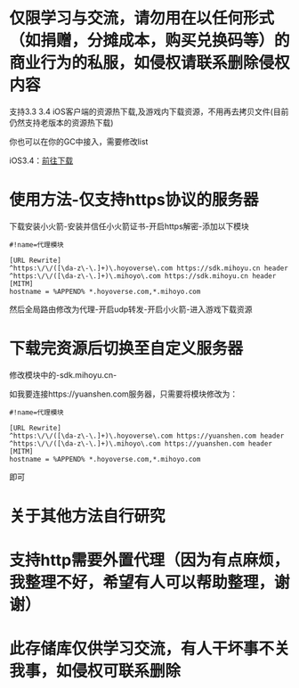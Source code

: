 # 仅限学习与交流，请勿用在以任何形式（如捐赠，分摊成本，购买兑换码等）的商业行为的私服，如侵权请联系删除侵权内容


支持3.3 3.4 iOS客户端的资源热下载,及游戏内下载资源，不用再去拷贝文件(目前仍然支持老版本的资源热下载)


你也可以在你的GC中接入，需要修改list


iOS3.4：[前往下载](https://oss.mihoyu.cn/d/Onedrive/GenshinImpact/GenshinImpactGC3.4.0.ipa)


# 使用方法-仅支持https协议的服务器
下载安装小火箭-安装并信任小火箭证书-开启https解密-添加以下模块

```RE
#!name=代理模块

[URL Rewrite]
^https:\/\/([\da-z\-\.]+)\.hoyoverse\.com https://sdk.mihoyu.cn header
^https:\/\/([\da-z\-\.]+)\.mihoyo\.com https://sdk.mihoyu.cn header
[MITM]
hostname = %APPEND% *.hoyoverse.com,*.mihoyo.com
```

然后全局路由修改为代理-开启udp转发-开启小火箭-进入游戏下载资源

# 下载完资源后切换至自定义服务器
修改模块中的-sdk.mihoyu.cn-

如我要连接https://yuanshen.com服务器，只需要将模块修改为：

```RE
#!name=代理模块

[URL Rewrite]
^https:\/\/([\da-z\-\.]+)\.hoyoverse\.com https://yuanshen.com header
^https:\/\/([\da-z\-\.]+)\.mihoyo\.com https://yuanshen.com header
[MITM]
hostname = %APPEND% *.hoyoverse.com,*.mihoyo.com
```

即可

# 关于其他方法自行研究
# 支持http需要外置代理（因为有点麻烦，我整理不好，希望有人可以帮助整理，谢谢）
# 此存储库仅供学习交流，有人干坏事不关我事，如侵权可联系删除
